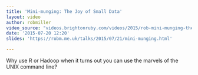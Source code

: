 ```yaml
---
title: 'Mini-munging: The Joy of Small Data'
layout: video
author: robmiller
video_source: "videos.brightonruby.com/videos/2015/rob-mini-munging-the-joy-of-small-data.mp4"
date: '2015-07-20 12:20'
slides: 'https://robm.me.uk/talks/2015/07/21/mini-munging.html'

---
```


Why use R or Hadoop when it turns out you can use the marvels of the UNIX command line?
